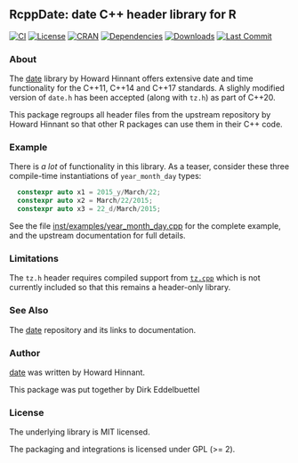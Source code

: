 
## RcppDate: date C++ header library for R

[![CI](https://github.com/eddelbuettel/rcppdate/workflows/ci/badge.svg)](https://github.com/eddelbuettel/rcppdate/actions?query=workflow%3Aci)
[![License](https://eddelbuettel.github.io/badges/GPL2+.svg)](http://www.gnu.org/licenses/gpl-2.0.html)
[![CRAN](https://www.r-pkg.org/badges/version/RcppDate)](https://cran.r-project.org/package=RcppDate)
[![Dependencies](https://tinyverse.netlify.app/badge/RcppDate)](https://cran.r-project.org/package=RcppDate)
[![Downloads](https://cranlogs.r-pkg.org/badges/RcppDate?color=brightgreen)](https://www.r-pkg.org/pkg/RcppDate)
[![Last Commit](https://img.shields.io/github/last-commit/eddelbuettel/rcppdate)](https://github.com/eddelbuettel/rcppdate)

### About

The [date](https://github.com/HowardHinnant/date) library by Howard Hinnant
offers extensive date and time functionality for the C++11, C++14 and C++17
standards.  A slighly modified version of `date.h` has been accepted (along
with `tz.h`) as part of C++20.

This package regroups all header files from the upstream repository by Howard
Hinnant so that other R packages can use them in their C++ code.

### Example

There is _a lot_ of functionality in this library.  As a teaser, consider these three
compile-time instantiations of `year_month_day` types:

```c++
  constexpr auto x1 = 2015_y/March/22;
  constexpr auto x2 = March/22/2015;
  constexpr auto x3 = 22_d/March/2015;
```

See the file [inst/examples/year_month_day.cpp](inst/examples/year_month_day.cpp) for
the complete example, and the upstream documentation for full details.

### Limitations

The `tz.h` header requires compiled support from
[`tz.cpp`](https://github.com/HowardHinnant/date/blob/master/src/tz.cpp)
which is not currently included so that this remains a header-only library.

### See Also

The [date](https://github.com/HowardHinnant/date) repository and its links to
documentation.

### Author

[date](https://github.com/HowardHinnant/date) was written by Howard Hinnant.

This package was put together by Dirk Eddelbuettel

### License

The underlying library is MIT licensed.

The packaging and integrations is licensed under GPL (>= 2).
